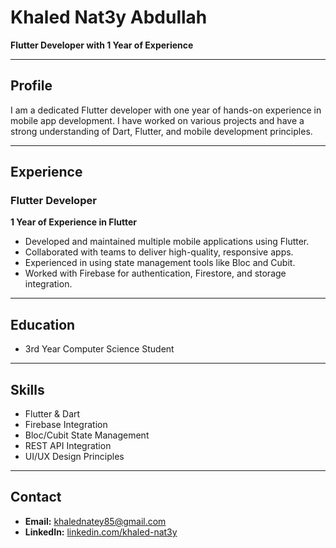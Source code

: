 # Khaled Nat3y Abdullah

**Flutter Developer with 1 Year of Experience**

---

## Profile

I am a dedicated Flutter developer with one year of hands-on experience in mobile app development. I have worked on various projects and have a strong understanding of Dart, Flutter, and mobile development principles.

---

## Experience

### Flutter Developer

**1 Year of Experience in Flutter**

- Developed and maintained multiple mobile applications using Flutter.
- Collaborated with teams to deliver high-quality, responsive apps.
- Experienced in using state management tools like Bloc and Cubit.
- Worked with Firebase for authentication, Firestore, and storage integration.

---

## Education

- 3rd Year Computer Science Student

---

## Skills

- Flutter & Dart
- Firebase Integration
- Bloc/Cubit State Management
- REST API Integration
- UI/UX Design Principles

---

## Contact

- **Email:** khalednatey85@gmail.com
- **LinkedIn:** [linkedin.com/khaled-nat3y](https://www.linkedin.com/in/khaled-nat3y-a057462a1/)
